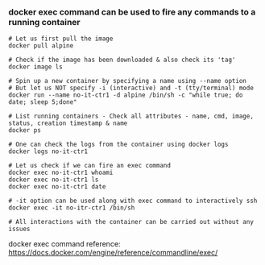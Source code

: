 ### docker exec command can be used to fire any commands to a running container

```
# Let us first pull the image
docker pull alpine

# Check if the image has been downloaded & also check its 'tag'
docker image ls

# Spin up a new container by specifying a name using --name option
# But let us NOT specify -i (interactive) and -t (tty/terminal) mode
docker run --name no-it-ctr1 -d alpine /bin/sh -c "while true; do date; sleep 5;done"

# List running containers - Check all attributes - name, cmd, image, status, creation timestamp & name
docker ps

# One can check the logs from the container using docker logs
docker logs no-it-ctr1

# Let us check if we can fire an exec command
docker exec no-it-ctr1 whoami
docker exec no-it-ctr1 ls
docker exec no-it-ctr1 date

# -it option can be used along with exec command to interactively ssh 
docker exec -it no-itr-ctr1 /bin/sh

# All interactions with the container can be carried out without any issues

```

docker exec command reference: https://docs.docker.com/engine/reference/commandline/exec/